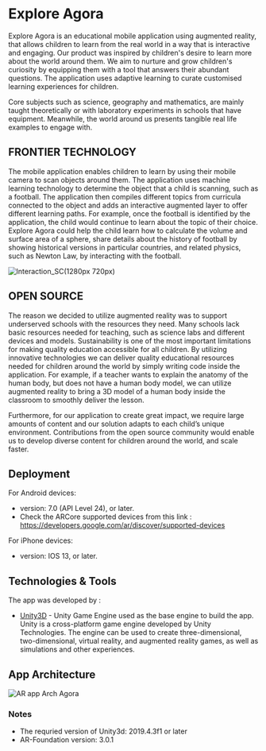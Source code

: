 # Explore Agora

Explore Agora is an educational mobile application using augmented reality, that allows children to learn from the real world in a way that is interactive and engaging. Our product was inspired by children's desire to learn more about the world around them.
We aim to nurture and grow children's curiosity by equipping them with a tool that answers their abundant questions. The application uses adaptive learning to curate customised learning experiences for children. 

Core subjects such as science, geography and mathematics, are mainly taught  theoretically or with laboratory experiments in schools that have equipment. Meanwhile, the world around us presents tangible real life examples to engage with.

## FRONTIER TECHNOLOGY 
The mobile application enables children to learn by using their mobile camera to scan objects around them. The application uses machine learning technology to determine the object that a child is scanning, such as a football. The application then compiles different topics from curricula connected to the object and adds an interactive augmented layer to offer different learning paths. For example, once the football is identified by the application, the child would continue to learn about the topic of their choice. Explore Agora could help the child learn how to calculate the volume and surface area of a sphere, share details about the history of football by  showing historical versions in particular countries, and related physics, such as Newton Law, by interacting with the football.

![Interaction_SC(1280px 720px)](https://user-images.githubusercontent.com/52660858/102087758-ad2ab700-3e22-11eb-9fc5-292f2bb68d3a.jpeg)


## OPEN SOURCE 

The reason we decided to utilize augmented reality was to support underserved schools with the resources they need. Many schools lack basic resources needed for teaching, such as science labs and different devices and models. Sustainability is one of the most important limitations for making quality education accessible for all children. By utilizing innovative technologies we can deliver quality educational resources needed for children around the world by simply writing code inside the application. For example, if a teacher wants to explain the anatomy of the human body, but does not have a human body model, we can utilize augmented reality to bring a 3D model of a human body inside the classroom to smoothly deliver the lesson.

Furthermore, for our application to create great impact, we require large amounts of content and our solution adapts to each child’s unique environment. Contributions from the open source community would enable us to develop diverse content for children around the world, and scale faster.

## Deployment

For Android devices:
*  version: 7.0 (API Level 24), or later.
*  Check the ARCore supported devices from this link : https://developers.google.com/ar/discover/supported-devices

For iPhone devices:
*  version: IOS 13, or later.

## Technologies & Tools
The app was developed by : 
*  [Unity3D](https://unity3d.com/) - Unity Game Engine used as the base engine to build the app. 
Unity is a cross-platform game engine developed by Unity Technologies. The engine can be used to create three-dimensional, 
two-dimensional, virtual reality, and augmented reality games, as well as simulations and other experiences.

## App Architecture
![AR app Arch Agora](https://user-images.githubusercontent.com/21194977/72618176-36034f00-3943-11ea-8d00-23a8bc984d84.jpg)
### Notes
* The requried version of Unity3d: 2019.4.3f1 or later
* AR-Foundation version: 3.0.1
